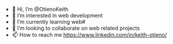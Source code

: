- 👋 Hi, I’m @OtienoKeith
- 👀 I’m interested in web development 
- 🌱 I’m currently learning web#
- 💞️ I’m looking to collaborate on web related projects
- 📫 How to reach me https://www.linkedin.com/in/keith-otieno/

<!---
OtienoKeith/OtienoKeith is a ✨ special ✨ repository because its `README.md` (this file) appears on your GitHub profile.
You can click the Preview link to take a look at your changes.
--->
